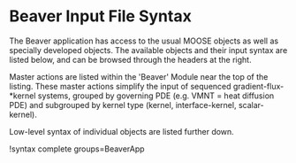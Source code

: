 # Beaver Input File Syntax

The Beaver application has access to the usual MOOSE objects as well as specially developed objects. The available objects and their input syntax are listed below, and can be browsed through the headers at the right.

Master actions are listed within the 'Beaver' Module near the top of the listing. 
These master actions simplify the input of sequenced gradient-flux-*kernel systems, 
grouped by governing PDE (e.g. VMNT = heat diffusion PDE) and subgrouped by kernel type (kernel, interface-kernel, scalar-kernel).

Low-level syntax of individual objects are listed further down.


!syntax complete groups=BeaverApp
